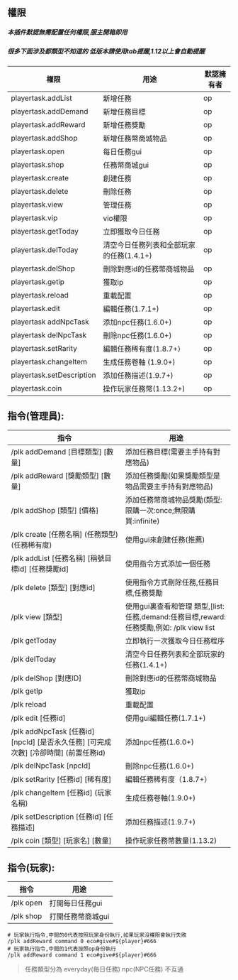 ## 權限
##### 本插件默認無需配置任何權限,服主開箱即用
##### 很多下面涉及都類型不知道的 低版本請使用tab提醒,1.12以上會自動提醒

| 權限                         | 用途                                      | 默認擁有者           |
|----------------------------|-----------------------------------------|-----------------|
| playertask.addList         | 新增任務                                    | op              |
| playertask.addDemand       | 新增任務目標                                  | op              |
| playertask.addReward       | 新增任務獎勵                                  | op              |
| playertask.addShop         | 新增任務幣商城物品                               | op              |
| playertask.open            | 每日任務gui                                 | op              |
| playertask.shop            | 任務幣商城gui                                | op              |
| playertask.create          | 創建任務                                    | op              |
| playertask.delete          | 刪除任務                                    | op              |
| playertask.view            | 管理任務                                    | op              |
| playertask.vip             | vio權限                                   | op              |
| playertask.getToday        | 立即獲取今日任務                                | op              |
| playertask.delToday        | 清空今日任務列表和全部玩家的任務(1.4.1+)                | op              |
| playertask.delShop         | 刪除對應id的任務幣商城物品                          | op              |
| playertask.getip           | 獲取ip                                    | op              |
| playertask.reload          | 重載配置                                    | op              |
| playertask.edit            | 編輯任務(1.7.1+)                            | op              |
| playertask addNpcTask      | 添加npc任務(1.6.0+)                         | op              |
| playertask delNpcTask      | 刪除npc任務(1.6.0+)                         | op              |
| playertask.setRarity       | 編輯任務稀有度(1.8.7+）                         | op              |
| playertask.changeItem      | 生成任務卷軸 (1.9.0+)                         | op              |
| playertask.setDescription  | 添加任務描述(1.9.7+)                          | op              |
| playertask.coin            | 操作玩家任務幣(1.13.2+)                        | op              |


## 指令(管理員):
| 指令                                                              | 用途                                                                 |
|-----------------------------------------------------------------|--------------------------------------------------------------------|
| /plk addDemand [目標類型] [數量]                                      | 添加任務目標(需要主手持有對應物品)                                                 |
| /plk addReward [獎勵類型] [數量]                                      | 添加任務獎勵(如果獎勵類型是物品需要主手持有對應物品)                                        |
| /plk addShop [類型] [價格]                                          | 添加任務幣商城物品獎勵(類型:限購一次:once;無限購買:infinite)                            |
| /plk create [任務名稱] (任務類型) (任務稀有度)                               | 使用gui來創建任務(推薦)                                                     |
| /plk addList [任務名稱] [稱號目標id] [任務獎勵id]                           | 使用指令方式添加一個任務                                                       |
| /plk delete [類型] [對應id]                                         | 使用指令方式刪除任務,任務目標,任務獎勵                                               |
| /plk view [類型]                                                  | 使用gui裏查看和管理 類型,[list:任務,demand:任務目標,reward:任務獎勵,例如: /plk view list |
| /plk getToday                                                   | 立即執行一次獲取今日任務程序                                                     |
| /plk delToday                                                   | 清空今日任務列表和全部玩家的任務(1.4.1+)                                           |
| /plk delShop [對應ID]                                             | 刪除對應id的任務幣商城物品                                                     |
| /plk getIp                                                      | 獲取ip                                                               |
| /plk reload                                                     | 重載配置                                                               |
| /plk edit [任務id]                                                | 使用gui編輯任務(1.7.1+)                                                  |
| /plk addNpcTask [任務id] [npcId] [是否永久任務] [可完成次數] [冷卻時間] (前置任務id) | 添加npc任務(1.6.0+)                                                    |
| /plk delNpcTask [npcId]                                         | 刪除npc任務(1.6.0+)                                                    |
| /plk setRarity [任務id] [稀有度]                                     | 編輯任務稀有度（1.8.7+）                                                    |
| /plk changeItem [任務id] (玩家名稱)                                   | 生成任務卷軸(1.9.0+)                                                     |
| /plk setDescription [任務id] [任務描述]                               | 添加任務描述(1.9.7+)                                                     |
| /plk coin [類型] [玩家名] [數量]                                       | 操作玩家任務幣數量(1.13.2)                                                  |

## 指令(玩家):
|  指令 | 用途  |
| ------------ | ------------    |
| /plk open    | 打開每日任務gui  |
| /plk shop    | 打開任務幣商城gui  |

```
# 玩家執行指令,中間的0代表按照玩家身份執行,如果玩家沒權限會執行失敗
/plk addReward command 0 eco#give#${player}#666
# 玩家執行指令,中間的1代表按照op身份執行
/plk addReward command 1 eco#give#${player}#666
```

> 任務類型分為 everyday(每日任務)  npc(NPC任務) 不互通